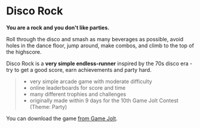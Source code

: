# Disco Rock

**You are a rock and you don't like parties.**

Roll through the disco and smash as many beverages as possible, avoid holes in the dance floor, jump around, make combos, and climb to the top of the highscore. 

Disco Rock is a **very simple endless-runner** inspired by the 70s disco era - try to get a good score, earn achievements and party hard.

> - very simple arcade game with moderate difficulty
> - online leaderboards for score and time
> - many different trophies and challenges
> - originally made within 9 days for the 10th Game Jolt Contest (Theme: Party)

You can download the game [from Game Jolt][1].


[1]: http://gamejolt.com/games/arcade/disco-rock/18996/